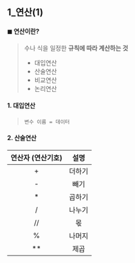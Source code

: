 ## 1_연산(1)



#### ◼ 연산이란? 

> 수나 식을 일정한 **규칙에 따라 계산하는 것** 
>
> * 대입연산
> * 산술연산
> * 비교연산
> * 논리연산



#### 1. 대입연산 

> ```
> 변수 이름 = 데이터
> ```



#### 2. 산술연산

| 연산자 (연산기호) |  설명  |
| :---------------: | :----: |
|         +         | 더하기 |
|         -         |  빼기  |
|         *         | 곱하기 |
|         /         | 나누기 |
|        //         |   몫   |
|         %         | 나머지 |
|        **         |  제곱  |



#### 